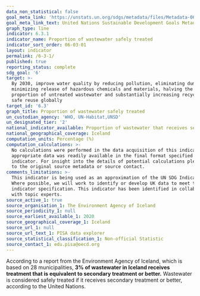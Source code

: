 ```yaml
---
data_non_statistical: false
goal_meta_link: 'https://unstats.un.org/sdgs/metadata/files/Metadata-06-03-01.pdf'
goal_meta_link_text: United Nations Sustainable Development Goals Metadata (pdf 428kB)
graph_type: line
indicator: 6.3.1
indicator_name: Proportion of wastewater safely treated
indicator_sort_order: 06-03-01
layout: indicator
permalink: /6-3-1/
published: true
reporting_status: complete
sdg_goal: '6'
target: >-
  By 2030, improve water quality by reducing pollution, eliminating dumping and
  minimizing release of hazardous chemicals and materials, halving the
  proportion of untreated wastewater and substantially increasing recycling and
  safe reuse globally
target_id: '6.3'
graph_title: Proportion of wastewater safely treated
un_custodian_agency: 'WHO, UN-Habitat,UNSD'
un_designated_tier: '2'
national_indicator_available: Proportion of wastewater that receives secondary treatment
national_geographical_coverage: Iceland
computation_units: Percentage (%)
computation_calculations: >-
  No calculations were performed in the data acquisition of this indicator as
  appropriate data was readily available in the final format specified by this
  indicator. For insight into the details of potential calculations please refer
  to the original source metadata or source contact.
comments_limitations: >-
  This indicator is being used as an approximation of the UN SDG Indicator.
  Where possible, we will work to identify or develop UK data to meet the global
  indicator specification. This indicator has been identified in collaboration
  with topic experts.
source_active_1: true
source_organisation_1: The Environment Agency of Iceland
source_periodicity_1: null
source_earliest_available_1: 2020
source_geographical_coverage_1: Iceland
source_url_1: null
source_url_text_1: PISA data explorer
source_statistical_classification_1: Non-official Statistic
source_contact_1: edu.pisa@oecd.org
---
```


According to a report from the Environment Agency of Iceland, which is based on 28 municipalities, **3% of wastewater in Iceland receives treatment that is equivalent to secondary treatment or better.** Wastewater is considered safely treated if it receives secondary treatment or better, according to the United Nations.

